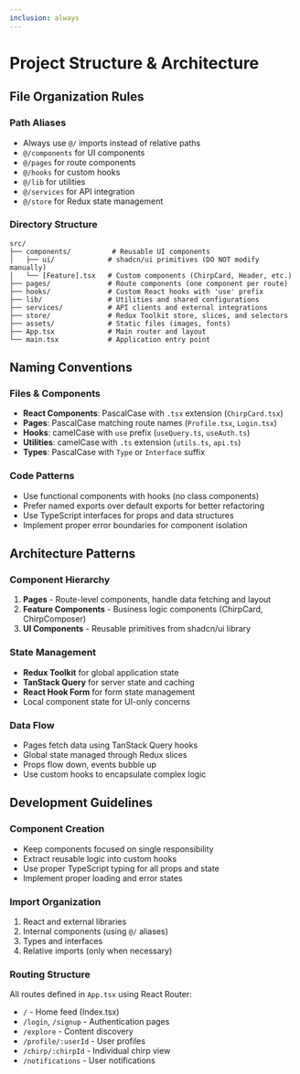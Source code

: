 ```yaml
---
inclusion: always
---
```


# Project Structure & Architecture

## File Organization Rules

### Path Aliases
- Always use `@/` imports instead of relative paths
- `@/components` for UI components
- `@/pages` for route components
- `@/hooks` for custom hooks
- `@/lib` for utilities
- `@/services` for API integration
- `@/store` for Redux state management

### Directory Structure
```
src/
├── components/          # Reusable UI components
│   ├── ui/             # shadcn/ui primitives (DO NOT modify manually)
│   └── [Feature].tsx   # Custom components (ChirpCard, Header, etc.)
├── pages/              # Route components (one component per route)
├── hooks/              # Custom React hooks with 'use' prefix
├── lib/                # Utilities and shared configurations
├── services/           # API clients and external integrations
├── store/              # Redux Toolkit store, slices, and selectors
├── assets/             # Static files (images, fonts)
├── App.tsx             # Main router and layout
└── main.tsx            # Application entry point
```

## Naming Conventions

### Files & Components
- **React Components**: PascalCase with `.tsx` extension (`ChirpCard.tsx`)
- **Pages**: PascalCase matching route names (`Profile.tsx`, `Login.tsx`)
- **Hooks**: camelCase with `use` prefix (`useQuery.ts`, `useAuth.ts`)
- **Utilities**: camelCase with `.ts` extension (`utils.ts`, `api.ts`)
- **Types**: PascalCase with `Type` or `Interface` suffix

### Code Patterns
- Use functional components with hooks (no class components)
- Prefer named exports over default exports for better refactoring
- Use TypeScript interfaces for props and data structures
- Implement proper error boundaries for component isolation

## Architecture Patterns

### Component Hierarchy
1. **Pages** - Route-level components, handle data fetching and layout
2. **Feature Components** - Business logic components (ChirpCard, ChirpComposer)
3. **UI Components** - Reusable primitives from shadcn/ui library

### State Management
- **Redux Toolkit** for global application state
- **TanStack Query** for server state and caching
- **React Hook Form** for form state management
- Local component state for UI-only concerns

### Data Flow
- Pages fetch data using TanStack Query hooks
- Global state managed through Redux slices
- Props flow down, events bubble up
- Use custom hooks to encapsulate complex logic

## Development Guidelines

### Component Creation
- Keep components focused on single responsibility
- Extract reusable logic into custom hooks
- Use proper TypeScript typing for all props and state
- Implement proper loading and error states

### Import Organization
1. React and external libraries
2. Internal components (using `@/` aliases)
3. Types and interfaces
4. Relative imports (only when necessary)

### Routing Structure
All routes defined in `App.tsx` using React Router:
- `/` - Home feed (Index.tsx)
- `/login`, `/signup` - Authentication pages
- `/explore` - Content discovery
- `/profile/:userId` - User profiles
- `/chirp/:chirpId` - Individual chirp view
- `/notifications` - User notifications